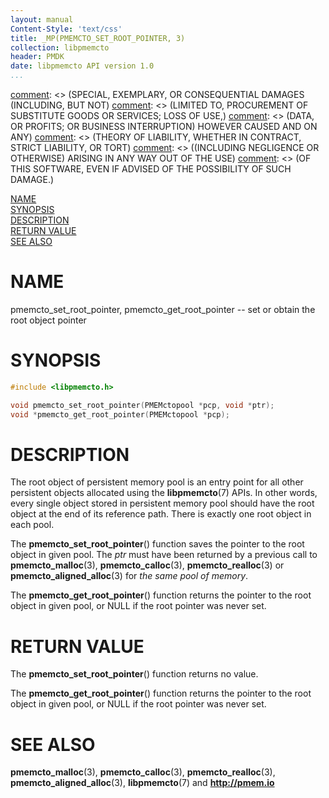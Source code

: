```yaml
---
layout: manual
Content-Style: 'text/css'
title: _MP(PMEMCTO_SET_ROOT_POINTER, 3)
collection: libpmemcto
header: PMDK
date: libpmemcto API version 1.0
...
```


[comment]: <> (Copyright 2017, Intel Corporation)

[comment]: <> (Redistribution and use in source and binary forms, with or without)
[comment]: <> (modification, are permitted provided that the following conditions)
[comment]: <> (are met:)
[comment]: <> (    * Redistributions of source code must retain the above copyright)
[comment]: <> (      notice, this list of conditions and the following disclaimer.)
[comment]: <> (    * Redistributions in binary form must reproduce the above copyright)
[comment]: <> (      notice, this list of conditions and the following disclaimer in)
[comment]: <> (      the documentation and/or other materials provided with the)
[comment]: <> (      distribution.)
[comment]: <> (    * Neither the name of the copyright holder nor the names of its)
[comment]: <> (      contributors may be used to endorse or promote products derived)
[comment]: <> (      from this software without specific prior written permission.)

[comment]: <> (THIS SOFTWARE IS PROVIDED BY THE COPYRIGHT HOLDERS AND CONTRIBUTORS)
[comment]: <> ("AS IS" AND ANY EXPRESS OR IMPLIED WARRANTIES, INCLUDING, BUT NOT)
[comment]: <> (LIMITED TO, THE IMPLIED WARRANTIES OF MERCHANTABILITY AND FITNESS FOR)
[comment]: <> (A PARTICULAR PURPOSE ARE DISCLAIMED. IN NO EVENT SHALL THE COPYRIGHT)
[comment]: <> (OWNER OR CONTRIBUTORS BE LIABLE FOR ANY DIRECT, INDIRECT, INCIDENTAL,)
[comment]: <> (SPECIAL, EXEMPLARY, OR CONSEQUENTIAL DAMAGES (INCLUDING, BUT NOT)
[comment]: <> (LIMITED TO, PROCUREMENT OF SUBSTITUTE GOODS OR SERVICES; LOSS OF USE,)
[comment]: <> (DATA, OR PROFITS; OR BUSINESS INTERRUPTION) HOWEVER CAUSED AND ON ANY)
[comment]: <> (THEORY OF LIABILITY, WHETHER IN CONTRACT, STRICT LIABILITY, OR TORT)
[comment]: <> ((INCLUDING NEGLIGENCE OR OTHERWISE) ARISING IN ANY WAY OUT OF THE USE)
[comment]: <> (OF THIS SOFTWARE, EVEN IF ADVISED OF THE POSSIBILITY OF SUCH DAMAGE.)

[comment]: <> (pmemcto_set_root_pointer.3 -- man page for libpmemcto)

[NAME](#name)<br />
[SYNOPSIS](#synopsis)<br />
[DESCRIPTION](#description)<br />
[RETURN VALUE](#return-value)<br />
[SEE ALSO](#see-also)<br />


# NAME #

pmemcto_set_root_pointer, pmemcto_get_root_pointer
-- set or obtain the root object pointer


# SYNOPSIS #

```c
#include <libpmemcto.h>

void pmemcto_set_root_pointer(PMEMctopool *pcp, void *ptr);
void *pmemcto_get_root_pointer(PMEMctopool *pcp);

```


# DESCRIPTION #

The root object of persistent memory pool is an entry point for all other
persistent objects allocated using the **libpmemcto**(7) APIs.  In other words,
every single object stored in persistent memory pool should have the root
object at the end of its reference path.
There is exactly one root object in each pool.

The **pmemcto_set_root_pointer**() function saves the pointer to the root
object in given pool.  The *ptr* must have been returned by a previous call
to **pmemcto_malloc**(3), **pmemcto_calloc**(3), **pmemcto_realloc**(3)
or **pmemcto_aligned_alloc**(3) for *the same pool of memory*.

The **pmemcto_get_root_pointer**() function returns the pointer to the root
object in given pool, or NULL if the root pointer was never set.


# RETURN VALUE #

The **pmemcto_set_root_pointer**() function returns no value.

The **pmemcto_get_root_pointer**() function returns the pointer to the root
object in given pool, or NULL if the root pointer was never set.


# SEE ALSO #

**pmemcto_malloc**(3), **pmemcto_calloc**(3), **pmemcto_realloc**(3),
**pmemcto_aligned_alloc**(3),
**libpmemcto**(7) and **<http://pmem.io>**
